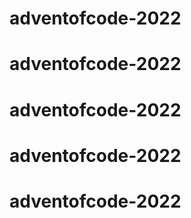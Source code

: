 # adventofcode-2022
# adventofcode-2022
# adventofcode-2022
# adventofcode-2022
# adventofcode-2022
